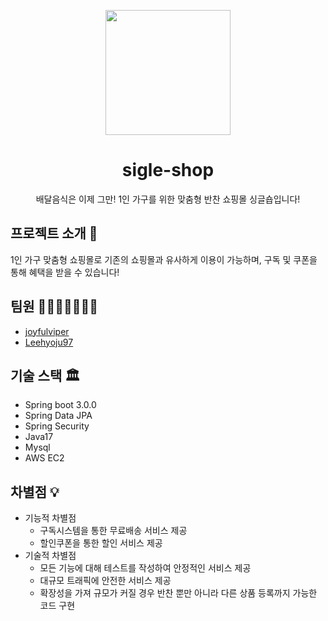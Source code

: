 
<p align="middle" >
  <img width="200px;" src="https://user-images.githubusercontent.com/79970349/209375909-69107c52-722f-4536-93c6-a7bc5146d23d.png"/>
</p>
<h1 align="middle">sigle-shop</h1>
<p align="middle">배달음식은 이제 그만! 1인 가구를 위한 맞춤형 반찬 쇼핑몰 싱글숍입니다!</p>

## 프로젝트 소개 📝

1인 가구 맞춤형 쇼핑몰로 기존의 쇼핑몰과 유사하게 이용이 가능하며, 구독 및 쿠폰을 통해 혜택을 받을 수 있습니다!

## 팀원 👨‍👨‍👧‍👧👩‍👦‍👦
* [joyfulviper](https://github.com/joyfulviper)
* [Leehyoju97](https://github.com/Leehyoju97)

## 기술 스택 🏛
- Spring boot 3.0.0
- Spring Data JPA
- Spring Security
- Java17
- Mysql
- AWS EC2

## 차별점 💡
* 기능적 차별점
    * 구독시스템을 통한 무료배송 서비스 제공
    * 할인쿠폰을 통한 할인 서비스 제공
* 기술적 차별점
    * 모든 기능에 대해 테스트를 작성하여 안정적인 서비스 제공
    * 대규모 트래픽에 안전한 서비스 제공
    * 확장성을 가져 규모가 커질 경우 반찬 뿐만 아니라 다른 상품 등록까지 가능한 코드 구현
